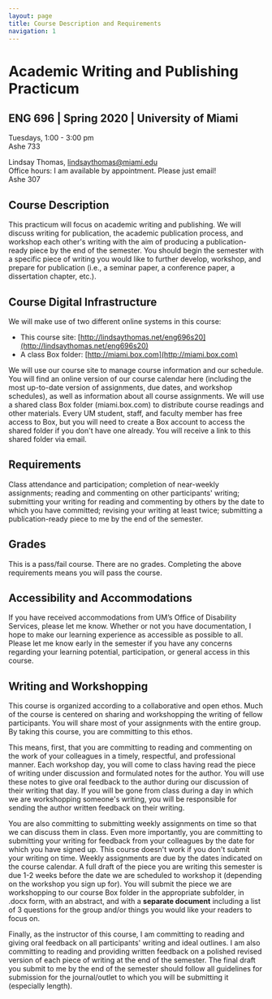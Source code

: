 ```yaml
---
layout: page
title: Course Description and Requirements
navigation: 1
---
```

# Academic Writing and Publishing Practicum
## ENG 696 | Spring 2020 | University of Miami

Tuesdays, 1:00 - 3:00 pm<br/>
Ashe 733

Lindsay Thomas, [lindsaythomas@miami.edu](lindsaythomas@miami.edu)<br/>
Office hours: I am available by appointment. Please just email!<br/>
Ashe 307

## Course Description
This practicum will focus on academic writing and publishing. We will discuss writing for publication, the academic publication process, and workshop each other's writing with the aim of producing a publication-ready piece by the end of the semester. You should begin the semester with a specific piece of writing you would like to further develop, workshop, and prepare for publication (i.e., a seminar paper, a conference paper, a dissertation chapter, etc.).

## Course Digital Infrastructure
We will make use of two different online systems in this course:
* This course site: [http://lindsaythomas.net/eng696s20](http://lindsaythomas.net/eng696s20)
* A class Box folder: [http://miami.box.com](http://miami.box.com)

We will use our course site to manage course information and our schedule. You will find an online version of our course calendar here (including the most up-to-date version of assignments, due dates, and workshop schedules), as well as information about all course assignments. We will use a shared class Box folder (miami.box.com) to distribute course readings and other materials. Every UM student, staff, and faculty member has free access to Box, but you will need to create a Box account to access the shared folder if you don't have one already. You will receive a link to this shared folder via email.

## Requirements
Class attendance and participation; completion of near-weekly assignments; reading and commenting on other participants' writing; submitting your writing for reading and commenting by others by the date to which you have committed; revising your writing at least twice; submitting a publication-ready piece to me by the end of the semester.

## Grades
This is a pass/fail course. There are no grades. Completing the above requirements means you will pass the course.

## Accessibility and Accommodations
If you have received accommodations from UM’s Office of Disability Services, please let me know. Whether or not you have documentation, I hope to make our learning experience as accessible as possible to all. Please let me know early in the semester if you have any concerns regarding your learning potential, participation, or general access in this course.

## Writing and Workshopping
This course is organized according to a collaborative and open ethos. Much of the course is centered on sharing and workshopping the writing of fellow participants. You will share most of your assignments with the entire group. By taking this course, you are committing to this ethos.

This means, first, that you are committing  to reading and commenting on the work of your colleagues in a timely, respectful, and professional manner. Each workshop day, you will come to class having read the piece of writing under discussion and formulated notes for the author. You will use these notes to give oral feedback to the author during our discussion of their writing that day. If you will be gone from class during a day in which we are workshopping someone's writing, you will be responsible for sending the author written feedback on their writing.

You are also committing to submitting weekly assignments on time so that we can discuss them in class. Even more importantly, you are committing to submitting your writing for feedback from your colleagues by the date for which you have signed up. This course doesn't work if you don't submit your writing on time. Weekly assignments are due by the dates indicated on the course calendar. A full draft of the piece you are writing this semester is due 1-2 weeks before the date we are scheduled to workshop it (depending on the workshop you sign up for). You will submit the piece we are workshopping to our course Box folder in the appropriate subfolder, in .docx form, with an abstract, and with a **separate document** including a list of 3 questions for the group and/or things you would like your readers to focus on.

Finally, as the instructor of this course, I am committing to reading and giving oral feedback on all participants' writing and ideal outlines. I am also committing to reading and providing written feedback on a polished revised version of each piece of writing at the end of the semester. The final draft you submit to me by the end of the semester should follow all guidelines for submission for the journal/outlet to which you will be submitting it (especially length).
